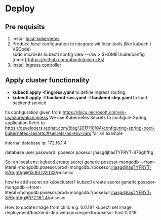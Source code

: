 # Deploy

## Pre requisits

1. Install [local kubernetes](https://ubuntu.com/kubernetes)
1. Produce local configuration to integrate wit local tools (like kubectl / VSCode)  
   sudo microk8s kubectl config view --raw > $HOME/.kube/config [more]](https://github.com/ubuntu/microk8s)
1. [Install ingress controller](https://kubernetes.github.io/ingress-nginx/deploy/)

## Apply cluster functionality

- **kubectl apply -f ingress.yaml** to define ingress routing
- **kubectl apply -f backend-svc.yaml -f backend-dep.yaml** to load backend service

tls configuration given from https://docs.microsoft.com/en-us/azure/aks/ingress
We use Kubernetes Secrets to configure Spring application Refer to https://developers.redhat.com/blog/2017/10/04/configuring-spring-boot-kubernetes-secrets/#secrets-as-env-vars for an example

internal database ip: 172.16.1.4

database user password: posesor posesor jhasgdjhasTYFRYT-876ghfhg

So: on local env: kubectl create secret generic posesor-mongodb --from-literal=mongodb.posesor.prod=mongodb://posesor:jhasgdjhasTYFRYT-876ghfhg@13.80.128.133/posesor

how to add secret on kubecluster? kubectl create secret generic posesor-mongodb --from-literal=mongodb.posesor.prod=mongodb://posesor:jhasgdjhasTYFRYT-876ghfhg@172.16.1.4/posesor

How to update image from cli to e.g. 0.0.18? kubectl set image deployment/backend-dep webapi=respekto/posesor-host:0.0.18
